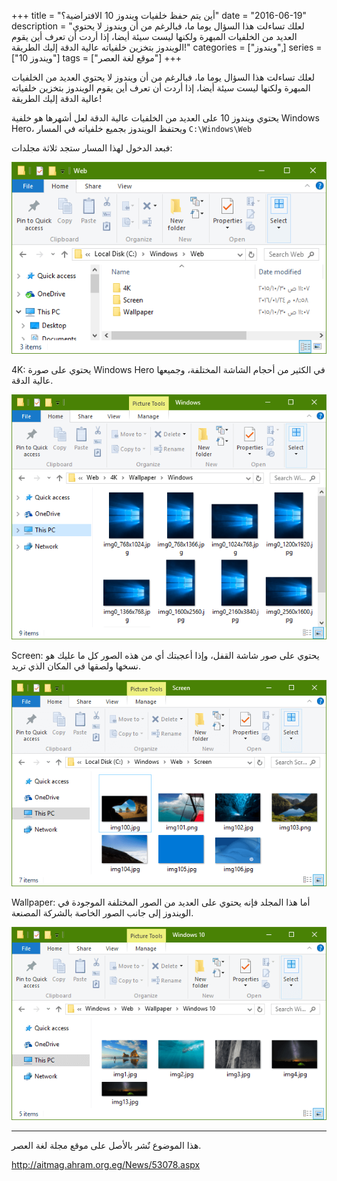 +++
title = "أين يتم حفظ خلفيات ويندوز 10 الافتراضية؟"
date = "2016-06-19"
description = "لعلك تساءلت هذا السؤال يوما ما، فبالرغم من أن ويندوز لا يحتوي العديد من الخلفيات المبهرة ولكنها ليست سيئة أيضا، إذا أردت أن تعرف أين يقوم الويندوز بتخزين خلفياته عالية الدقة إليك الطريقة!"
categories = ["ويندوز",]
series = ["ويندوز 10"]
tags = ["موقع لغة العصر"]
+++

لعلك تساءلت هذا السؤال يوما ما، فبالرغم من أن ويندوز لا يحتوي العديد من الخلفيات المبهرة ولكنها ليست سيئة أيضا، إذا أردت أن تعرف أين يقوم الويندوز بتخزين خلفياته عالية الدقة إليك الطريقة!

يحتوي ويندوز 10 على العديد من الخلفيات عالية الدقة لعل أشهرها هو خلفية Windows Hero، ويحتفظ الويندوز بجميع خلفياته في المسار `C:\Windows\Web`

فبعد الدخول لهذا المسار ستجد ثلاثة مجلدات:

![1](images/1.png)

4K: يحتوي على صورة Windows Hero في الكثير من أحجام الشاشة المختلفة، وجميعها عالية الدقة.

![2](images/2.png)

Screen: يحتوي على صور شاشة القفل، وإذا أعجبتك أي من هذه الصور كل ما عليك هو نسخها ولصقها في المكان الذي تريد.

![3](images/3.png)

Wallpaper: أما هذا المجلد فإنه يحتوي على العديد من الصور المختلفة الموجودة في الويندوز إلى جانب الصور الخاصة بالشركة المصنعة.

![4](images/4.png)

---
هذا الموضوع نٌشر باﻷصل على موقع مجلة لغة العصر.

http://aitmag.ahram.org.eg/News/53078.aspx